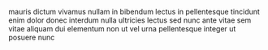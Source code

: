 mauris dictum vivamus nullam in bibendum lectus in pellentesque tincidunt enim
dolor donec interdum nulla ultricies lectus sed nunc ante vitae sem vitae
aliquam dui elementum non ut vel urna pellentesque integer ut posuere nunc